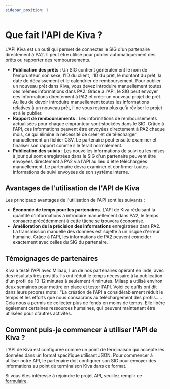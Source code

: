 ```yaml
---
sidebar_position: 1
---
```


# Que fait l'API de Kiva ?
L'API Kiva est un outil qui permet de connecter le SIG d'un partenaire directement à PA2. Il peut être utilisé pour publier automatiquement des prêts ou rapporter des remboursements.
* **Publication des prêts** :  Un SIG contient généralement le nom de l'emprunteur, son sexe, l'ID du client, l'ID du prêt, le montant du prêt, la date de décaissement et le calendrier de remboursement. Pour publier un nouveau prêt dans Kiva, vous devez introduire manuellement toutes ces mêmes informations dans PA2. Grâce à l'API, le SIG peut envoyer ces informations directement à PA2 et créer un nouveau projet de prêt. Au lieu de devoir introduire manuellement toutes les informations relatives à un nouveau prêt, il ne vous restera plus qu'à réviser le projet et à le publier.
* **Rapport de remboursements** : Les informations de remboursements actualisées pour chaque emprunteur sont stockées dans le SIG. Grâce à l'API, ces informations peuvent être envoyées directement à PA2 chaque mois, ce qui élimine la nécessité de créer et de télécharger manuellement un fichier CSV. Le partenaire peut ensuite examiner et finaliser son rapport comme il le ferait normalement.
* **Publication des suivis** : Les nouvelles informations de suivi ou les mises à jour qui sont enregistrées dans le SIG d'un partenaire peuvent être envoyées directement à PA2 via l'API au lieu d'être téléchargées manuellement. Le partenaire devra examiner et confirmer toutes informations de suivi envoyées de son système interne.

## Avantages de l'utilisation de l'API de Kiva
Les principaux avantages de l'utilisation de l'API sont les suivants :
* **Économie de temps pour les partenaires**. L'API de Kiva réduisant la quantité d'informations à introduire manuellement dans PA2, le temps consacré précédemment à cette tâche se trouvera économisé.
* **Amélioration de la précision des informations** enregistrées dans PA2. La transmission manuelle des données est sujette à un risque d'erreur humaine. Grâce à l'API, les informations de PA2 peuvent coïncider exactement avec celles du SIG du partenaire.

## Témoignages de partenaires
Kiva a testé l'API avec Milaap, l'un de nos partenaires opérant en Inde, avec des résultats très positifs. Ils ont réduit le temps nécessaire à la publication d'un profil de 10-12 minutes à seulement 4 minutes. Milaap a utilisé environ deux semaines pour mettre en place et tester l'API. Voici ce qu'ils ont dit dans leurs propres mots : "La création de l'API a considérablement réduit le temps et les efforts que nous consacrons au téléchargement des profils..... Cela nous a permis de collecter plus de fonds en moins de temps. Elle libère également certaines ressources humaines, qui peuvent maintenant être utilisées pour d'autres activités.

## Comment puis-je commencer à utiliser l'API  de Kiva ?

L'API de Kiva est configurée comme un point de terminaison qui accepte les données dans un format spécifique utilisant JSON. Pour commencer à utiliser notre API, le partenaire doit configurer son SIG pour envoyer des informations au point de terminaison Kiva dans ce format.

Si vous êtes intéressé à rejoindre le projet API, veuillez remplir ce [formulaire](https://kiva.tfaforms.net/119 "form").

